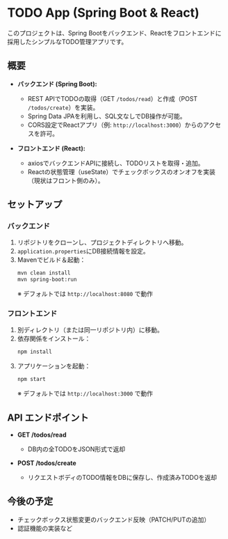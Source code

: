 # TODO App (Spring Boot & React)

このプロジェクトは、Spring Bootをバックエンド、Reactをフロントエンドに採用したシンプルなTODO管理アプリです。

## 概要

- **バックエンド (Spring Boot):**  
  - REST APIでTODOの取得（GET `/todos/read`）と作成（POST `/todos/create`）を実装。
  - Spring Data JPAを利用し、SQL文なしでDB操作が可能。
  - CORS設定でReactアプリ（例: `http://localhost:3000`）からのアクセスを許可。

- **フロントエンド (React):**  
  - axiosでバックエンドAPIに接続し、TODOリストを取得・追加。
  - Reactの状態管理（useState）でチェックボックスのオンオフを実装（現状はフロント側のみ）。

## セットアップ

### バックエンド

1. リポジトリをクローンし、プロジェクトディレクトリへ移動。
2. `application.properties`にDB接続情報を設定。
3. Mavenでビルド＆起動：
   ```bash
   mvn clean install
   mvn spring-boot:run
   ```
   ※ デフォルトでは `http://localhost:8080` で動作

### フロントエンド

1. 別ディレクトリ（または同一リポジトリ内）に移動。
2. 依存関係をインストール：
   ```bash
   npm install
   ```
3. アプリケーションを起動：
   ```bash
   npm start
   ```
   ※ デフォルトでは `http://localhost:3000` で動作

## API エンドポイント

- **GET /todos/read**  
  - DB内の全TODOをJSON形式で返却

- **POST /todos/create**  
  - リクエストボディのTODO情報をDBに保存し、作成済みTODOを返却

## 今後の予定

- チェックボックス状態変更のバックエンド反映（PATCH/PUTの追加）
- 認証機能の実装など
